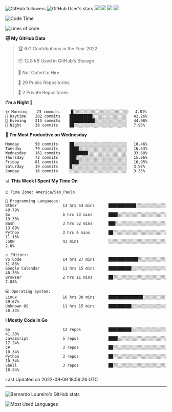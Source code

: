 ![GitHub followers](https://img.shields.io/github/followers/bernardolm?style=for-the-badge&label=GitHub%20followers) ![GitHub User's stars](https://img.shields.io/github/stars/bernardolm?style=for-the-badge&label=GitHub%20User's%20stars) [![](https://img.shields.io/static/v1?logo=linkedin&label=LinkedIn&message=bernardolm&color=0A66C2&style=for-the-badge)](https://www.linkedin.com/in/bernardolm) [![](https://img.shields.io/static/v1?logo=lastdotfm&label=last.fm&message=bernardolm&color=D51007&style=for-the-badge)](https://www.last.fm/user/bernardolm) [![](https://img.shields.io/static/v1?logo=spotify&label=spotify&message=bernardolou&color=1ED760&style=for-the-badge)](https://open.spotify.com/user/bernardolou) [![](https://img.shields.io/static/v1?logo=awesomelists&label=My%20awesome%20stars&message=⭐⭐⭐&color=FC60A8&style=for-the-badge)](https://github.com/bernardolm/awesome-stars)

<!--START_SECTION:waka-->
![Code Time](http://img.shields.io/badge/Code%20Time-1%2C683%20hrs%2025%20mins-blue)

![Lines of code](https://img.shields.io/badge/From%20Hello%20World%20I%27ve%20Written--16%20Thousand%20lines%20of%20code-blue)

**🐱 My GitHub Data** 

> 🏆 671 Contributions in the Year 2022
 > 
> 📦 12.8 kB Used in GitHub's Storage 
 > 
> 🚫 Not Opted to Hire
 > 
> 📜 29 Public Repositories 
 > 
> 🔑 2 Private Repositories  
 > 
**I'm a Night 🦉** 

```text
🌞 Morning    23 commits     █░░░░░░░░░░░░░░░░░░░░░░░░   4.81% 
🌆 Daytime    202 commits    ██████████░░░░░░░░░░░░░░░   42.26% 
🌃 Evening    215 commits    ███████████░░░░░░░░░░░░░░   44.98% 
🌙 Night      38 commits     ██░░░░░░░░░░░░░░░░░░░░░░░   7.95%

```
📅 **I'm Most Productive on Wednesday** 

```text
Monday       50 commits     ██░░░░░░░░░░░░░░░░░░░░░░░   10.46% 
Tuesday      79 commits     ████░░░░░░░░░░░░░░░░░░░░░   16.53% 
Wednesday    161 commits    ████████░░░░░░░░░░░░░░░░░   33.68% 
Thursday     72 commits     ███░░░░░░░░░░░░░░░░░░░░░░   15.06% 
Friday       81 commits     ████░░░░░░░░░░░░░░░░░░░░░   16.95% 
Saturday     19 commits     █░░░░░░░░░░░░░░░░░░░░░░░░   3.97% 
Sunday       16 commits     ░░░░░░░░░░░░░░░░░░░░░░░░░   3.35%

```


📊 **This Week I Spent My Time On** 

```text
⌚︎ Time Zone: America/Sao_Paulo

💬 Programming Languages: 
Other                    13 hrs 53 mins      ████████████░░░░░░░░░░░░░   49.79% 
Go                       5 hrs 23 mins       ████░░░░░░░░░░░░░░░░░░░░░   19.33% 
Bash                     3 hrs 52 mins       ███░░░░░░░░░░░░░░░░░░░░░░   13.89% 
Python                   3 hrs 6 mins        ██░░░░░░░░░░░░░░░░░░░░░░░   11.16% 
JSON                     43 mins             ░░░░░░░░░░░░░░░░░░░░░░░░░   2.6%

🔥 Editors: 
VS Code                  14 hrs 27 mins      █████████████░░░░░░░░░░░░   51.83% 
Google Calendar          11 hrs 15 mins      ██████████░░░░░░░░░░░░░░░   40.33% 
Browser                  2 hrs 11 mins       ██░░░░░░░░░░░░░░░░░░░░░░░   7.84%

💻 Operating System: 
Linux                    16 hrs 38 mins      ███████████████░░░░░░░░░░   59.67% 
Unknown OS               11 hrs 15 mins      ██████████░░░░░░░░░░░░░░░   40.33%

```

**I Mostly Code in Go** 

```text
Go                       12 repos            ██████████░░░░░░░░░░░░░░░   41.38% 
JavaScript               5 repos             ████░░░░░░░░░░░░░░░░░░░░░   17.24% 
C#                       3 repos             ██░░░░░░░░░░░░░░░░░░░░░░░   10.34% 
Python                   3 repos             ██░░░░░░░░░░░░░░░░░░░░░░░   10.34% 
Shell                    3 repos             ██░░░░░░░░░░░░░░░░░░░░░░░   10.34%

```



 Last Updated on 2022-09-09 18:56:26 UTC
<!--END_SECTION:waka-->

---

![Bernardo Loureiro's GitHub stats](https://github-readme-stats.vercel.app/api?username=bernardolm&count_private=true&show_icons=true&theme=nightowl&include_all_commits=true)

![Most Used Languages](https://github-readme-stats.vercel.app/api/top-langs/?username=bernardolm&theme=nightowl&langs_count=99)
